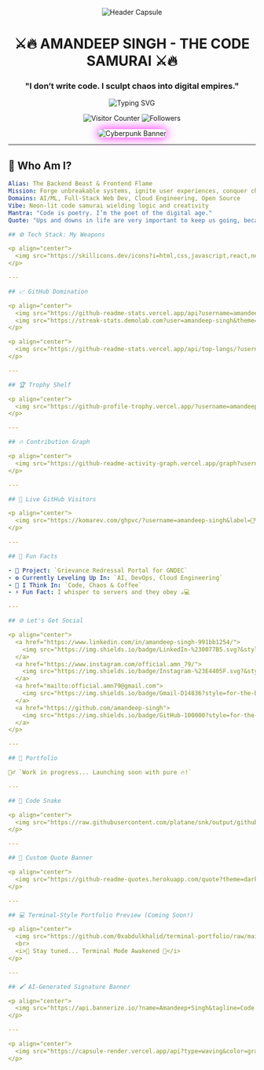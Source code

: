 <p align="center">
  <img src="https://capsule-render.vercel.app/api?type=waving&color=gradient&height=200&section=header&text=Amandeep%20Singh&fontSize=60&fontAlignY=40&desc=Code.%20Dominate.%20Repeat.&descAlignY=60&animation=fadeIn" alt="Header Capsule" />
</p>

<h1 align="center">⚔️🔥 AMANDEEP SINGH - THE CODE SAMURAI ⚔️🔥</h1>
<h3 align="center">"I don’t write code. I sculpt chaos into digital empires."</h3>

<p align="center">
  <img src="https://readme-typing-svg.demolab.com?font=JetBrains+Mono&weight=600&size=24&duration=2500&pause=800&color=FF00FF&center=true&vCenter=true&width=800&lines=Full-Stack+Sorcerer+🧙‍♂️+|+MongoDB,+Express,+Next.js,+Node.js;AI+Alchemist+🧪+|+Transforming+Ideas+into+Neon-Lit+Reality;Cyberpunk+Coder+🌌+|+Vercel+Warlord+%26+Dark+Theme+Evangelist;Open+Source+Ronin+⚔️+|+Building+the+Future,+One+Commit+at+a+Time" alt="Typing SVG" />
</p>

<p align="center">
  <img src="https://komarev.com/ghpvc/?username=amandeep-singh&label=👁️‍🗨️%20Profile%20Views&color=blueviolet&style=for-the-badge" alt="Visitor Counter" />
  <img src="https://img.shields.io/github/followers/amandeep-singh?label=Followers&style=social" alt="Followers" />
</p>

<p align="center">
  <img src="https://raw.githubusercontent.com/amandeep-singh/amandeep-singh/main/assets/cyberpunk-banner.gif" alt="Cyberpunk Banner" style="max-width: 100%; border-radius: 12px; box-shadow: 0 0 20px #FF00FF;" />
</p>

---

## 🧠 Who Am I?

```yaml
Alias: The Backend Beast & Frontend Flame
Mission: Forge unbreakable systems, ignite user experiences, conquer chaos
Domains: AI/ML, Full-Stack Web Dev, Cloud Engineering, Open Source
Vibe: Neon-lit code samurai wielding logic and creativity
Mantra: "Code is poetry. I’m the poet of the digital age."
Quote: "Ups and downs in life are very important to keep us going, because a straight line even in an ECG means we are not alive." — Ratan Tata

## ⚙️ Tech Stack: My Weapons

<p align="center">
  <img src="https://skillicons.dev/icons?i=html,css,javascript,react,nextjs,nodejs,express,mongodb,tailwind,vite,git,github,vercel,netlify&perline=10"/>
</p>

---

## 📈 GitHub Domination

<p align="center">
  <img src="https://github-readme-stats.vercel.app/api?username=amandeep-singh&show_icons=true&theme=tokyonight&rank_icon=github&custom_title=Amandeep's%20GitHub%20Power" height="150"/>
  <img src="https://streak-stats.demolab.com?user=amandeep-singh&theme=tokyonight&hide_border=true" height="150" />
</p>

<p align="center">
  <img src="https://github-readme-stats.vercel.app/api/top-langs/?username=amandeep-singh&layout=compact&theme=tokyonight&langs_count=10&hide=java" height="150"/>
</p>

---

## 🏆 Trophy Shelf

<p align="center">
  <img src="https://github-profile-trophy.vercel.app/?username=amandeep-singh&theme=radical&no-bg=true&row=1&margin-w=10" />
</p>

---

## 🔥 Contribution Graph

<p align="center">
  <img src="https://github-readme-activity-graph.vercel.app/graph?username=amandeep-singh&theme=react-dark"/>
</p>

---

## 🎯 Live GitHub Visitors

<p align="center">
  <img src="https://komarev.com/ghpvc/?username=amandeep-singh&label=👀%20Profile%20Views&color=blueviolet&style=for-the-badge"/>
</p>

---

## 🤖 Fun Facts

- 🔭 Project: `Grievance Redressal Portal for GNDEC`
- ⚙️ Currently Leveling Up In: `AI, DevOps, Cloud Engineering`
- 🧠 I Think In: `Code, Chaos & Coffee`
- ⚡ Fun Fact: I whisper to servers and they obey ☕💻

---

## 🌐 Let's Get Social

<p align="center">
  <a href="https://www.linkedin.com/in/amandeep-singh-991bb1254/">
    <img src="https://img.shields.io/badge/LinkedIn-%230077B5.svg?&style=for-the-badge&logo=linkedin&logoColor=white" />
  </a>
  <a href="https://www.instagram.com/official.amn_79/">
    <img src="https://img.shields.io/badge/Instagram-%23E4405F.svg?&style=for-the-badge&logo=instagram&logoColor=white" />
  </a>
  <a href="mailto:official.amn79@gmail.com">
    <img src="https://img.shields.io/badge/Gmail-D14836?style=for-the-badge&logo=gmail&logoColor=white" />
  </a>
  <a href="https://github.com/amandeep-singh">
    <img src="https://img.shields.io/badge/GitHub-100000?style=for-the-badge&logo=github&logoColor=white" />
  </a>
</p>

---

## 🚧 Portfolio

👷‍♂️ `Work in progress... Launching soon with pure 🔥!`

---

## 🐍 Code Snake

<p align="center">
  <img src="https://raw.githubusercontent.com/platane/snk/output/github-contribution-grid-snake-dark.svg" alt="Snake animation" />
</p>

---

## 🧊 Custom Quote Banner

<p align="center">
  <img src="https://github-readme-quotes.herokuapp.com/quote?theme=dark&author=Ratan%20Tata&quote=Ups%20and%20downs%20in%20life%20are%20very%20important%20to%20keep%20us%20going%2C%20because%20a%20straight%20line%20even%20in%20an%20ECG%20means%20we%20are%20not%20alive."/>
</p>

---

## 💻 Terminal-Style Portfolio Preview (Coming Soon!)

<p align="center">
  <img src="https://github.com/0xabdulkhalid/terminal-portfolio/raw/main/preview.gif" width="80%" />
  <br>
  <i>🚀 Stay tuned... Terminal Mode Awakened 🔐</i>
</p>

---

## 🖌️ AI-Generated Signature Banner

<p align="center">
  <img src="https://api.bannerize.io/?name=Amandeep+Singh&tagline=Code.+Dominate.+Repeat.&theme=dark&font=matrix&animation=wave&noise=glow&avatar=github/amandeep-singh" width="100%" />
</p>

---

<p align="center">
  <img src="https://capsule-render.vercel.app/api?type=waving&color=gradient&height=160&section=footer"/>
</p>
